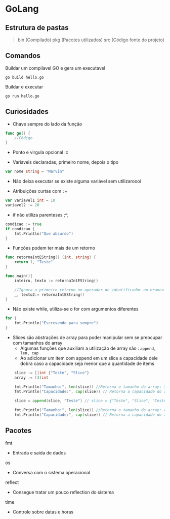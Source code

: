 # GoLang

## Estrutura de pastas
> bin (Compilado)
> pkg (Pacotes utilizados)
> src (Código fonte do projeto)

## Comandos 
Buildar um compilavel GO e gera um executavel
```shell
go build hello.go
```

Buildar e executar 
```shell
go run hello.go
```

## Curiosidades
- Chave sempre do lado da função
```go
func go() {
    //Código
}
```

- Ponto e virgula opcional :c 

- Variaveis declaradas, primeiro nome, depois o tipo
```go
var nome string = "Marvin"
```
- Não deixa executar se existe alguma variável sem utilizaroooi

- Atribuições curtas com `:=`
```go
var variavel1 int = 10
variavel2 := 20
```
- if não utiliza parenteses ;^; 
```go
condicao := true
if condicao {
    fmt.Println("Que absurdo")
}
```
- Funções podem ter mais de um retorno
```go
func retornaIntEString() (int, string) {
    return 1, "Teste"
}

func main(){
    inteiro, texto := retornaIntEString()

    //Ignora o primeiro retorno no operador de identificador em branco
    _, texto2:= retornaIntEString()
}
```

- Não existe while, utiliza-se o for com argumentos diferentes
```go
for {
    fmt.Println("Escrevendo para sempre")
}
```

- Slices são abstrações de array para poder manipular sem se preocupar com tamanhos do array
    - Algumas funções que auxiliam a utilização de array são : `append, len, cap`
    - Ao adicionar um item com append em um slice a capacidade dele dobra caso a capacidade seja menor que a quantidade de items
```go
    slice := []int {"Teste", "Slice"}
    array := [3]int 

    fmt.Println("Tamanho:", len(slice)) //Retorna o tamanho do array: 3
    fmt.Println("Capacidade:", cap(slice)) // Retorna a capacidade do array: 3
    
    slice = append(slice, "Teste") // slice = {"Teste", "Slice", "Teste"}

    fmt.Println("Tamanho:", len(slice)) //Retorna o tamanho do array: 4
    fmt.Println("Capacidade:", cap(slice)) // Retorna a capacidade do array: 6
```
## Pacotes
fmt
- Entrada e saida de dados

os
- Conversa com o sistema operacional

reflect
- Consegue tratar um pouco reflection do sistema

time 
- Controle sobre datas e horas